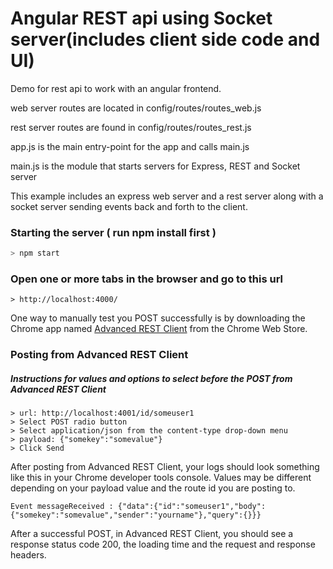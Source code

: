 Angular REST api using Socket server(includes client side code and UI)
======================

Demo for rest api to work with an angular frontend.

web server routes are located in config/routes/routes_web.js

rest server routes are found in config/routes/routes_rest.js

app.js is the main entry-point for the app and calls main.js

main.js is the module that starts servers for Express, REST and Socket server

This example includes an express web server and a rest server along with a socket server sending events back and forth to the client.

### Starting the server ( run npm install first )
```javascript
> npm start
```

### Open one or more tabs in the browser and go to this url
```{engine='bash'}
> http://localhost:4000/
```

One way to manually test you POST successfully is by downloading the Chrome app named [Advanced REST Client](https://chrome.google.com/webstore/detail/advanced-rest-client/hgmloofddffdnphfgcellkdfbfbjeloo?hl=en-US) from the Chrome Web Store.
### Posting from Advanced REST Client
##### Instructions for values and options to select before the POST from Advanced REST Client
```{engine='bash'}
> url: http://localhost:4001/id/someuser1
> Select POST radio button
> Select application/json from the content-type drop-down menu
> payload: {"somekey":"somevalue"}
> Click Send
```

After posting from Advanced REST Client, your logs should look something like this in your Chrome developer tools console. Values may be different depending on your payload value and the route id you are posting to.
```{engine='bash'}
Event messageReceived : {"data":{"id":"someuser1","body":{"somekey":"somevalue","sender":"yourname"},"query":{}}}
```

After a successful POST, in Advanced REST Client, you should see a response status code 200, the loading time and the request and response headers.
